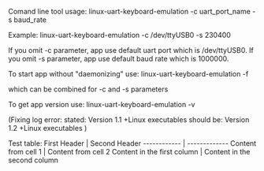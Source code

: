 Comand line tool usage:
linux-uart-keyboard-emulation -c uart_port_name -s baud_rate

Example:
linux-uart-keyboard-emulation -c /dev/ttyUSB0 -s 230400

If you omit -c parameter, app use default uart port which is /dev/ttyUSB0.
If you omit -s parameter, app use default baud rate which is 1000000.

To start app without "daemonizing" use:
linux-uart-keyboard-emulation -f

which can be combined for -c and -s parameters



To get app version use:
linux-uart-keyboard-emulation -v

(Fixing log error:
 stated:
  Version 1.1
  +Linux executables
 should be:
  Version 1.2
  +Linux executables
)

Test table:
First Header | Second Header
------------ | -------------
Content from cell 1 | Content from cell 2
Content in the first column | Content in the second column
